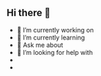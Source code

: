 ## Hi there 👋

- 🔭 I’m currently working on
- 🌱 I’m currently learning
- 💬 Ask me about
- 🤔 I’m looking for help with
- 
- 
<!--
**Shrenik1713/Shrenik1713** is a ✨ _special_ ✨ repository because its `README.md` (this file) appears on your GitHub profile.

Here are some ideas to get you started:

 ...
 ...
- 👯 I’m looking to collaborate on ...
-  ...
 ...

-->
